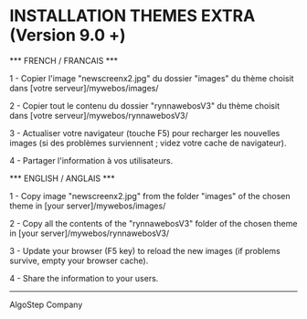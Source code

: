 # INSTALLATION THEMES EXTRA (Version 9.0 +)

*** FRENCH / FRANCAIS ***

1 - Copier l'image "newscreenx2.jpg" du dossier "images" du thème choisit dans [votre serveur]/mywebos/images/

2 - Copier tout le contenu du dossier "rynnawebosV3" du thème choisit dans [votre serveur]/mywebos/rynnawebosV3/

3 - Actualiser votre navigateur (touche F5) pour recharger les nouvelles images (si des problèmes surviennent ; videz votre cache de navigateur).

4 - Partager l'information à vos utilisateurs.


*** ENGLISH / ANGLAIS ***

1 - Copy image "newscreenx2.jpg" from the folder "images" of the chosen theme in [your server]/mywebos/images/

2 - Copy all the contents of the "rynnawebosV3" folder of the chosen theme in [your server]/mywebos/rynnawebosV3/

3 - Update your browser (F5 key) to reload the new images (if problems survive, empty your browser cache).

4 - Share the information to your users.

-------------
AlgoStep Company
